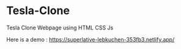 # Tesla-Clone
Tesla Clone Webpage using HTML CSS Js 

Here is a demo : https://superlative-lebkuchen-353fb3.netlify.app/
